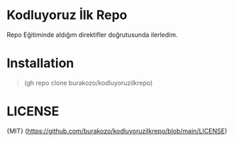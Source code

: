 # Kodluyoruz İlk Repo
Repo Eğitiminde aldığım direktifler doğrutusunda ilerledim.

# Installation

>(gh repo clone burakozo/kodluyoruzilkrepo)


# LICENSE

{MIT} (https://github.com/burakozo/kodluyoruzilkrepo/blob/main/LICENSE)
